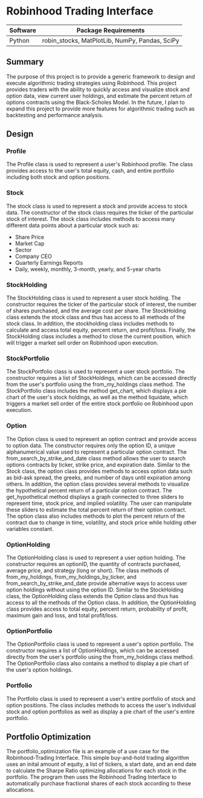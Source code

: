 # Robinhood Trading Interface

| Software  | Package Requirements |
| ------------- | ------------- |
| Python  | robin_stocks, MatPlotLib, NumPy, Pandas, SciPy|

## Summary
The purpose of this project is to provide a generic framework to design and execute algorithmic trading strategies using Robinhood. This project provides traders with the ability to quickly access and visualize stock and option data, view current user holdings, and estimate the percent return of options contracts using the Black-Scholes Model. In the future, I plan to expand this project to provide more features for algorithmic trading such as backtesting and performance analysis.

## Design

### Profile
The Profile class is used to represent a user's Robinhood profile. The class provides access to the user's total equity, cash, and entire portfolio including both stock and option positions.

### Stock
The stock class is used to represent a stock and provide access to stock data. The constructor of the stock class requires the ticker of the particular stock of interest. The stock class includes methods to access many different data points about a particular stock such as:
* Share Price
* Market Cap
* Sector
* Company CEO
* Quarterly Earnings Reports
* Daily, weekly, monthly, 3-month, yearly, and 5-year charts

### StockHolding
The StockHolding class is used to represent a user stock holding. The constructor requires the ticker of the particular stock of interest, the number of shares purchased, and the average cost per share. The StockHolding class extends the stock class and thus has access to all methods of the stock class. In addition, the stockholding class includes methods to calculate and access total equity, percent return, and profit/loss. Finally, the StockHolding class includes a method to close the current position, which will trigger a market sell order on Robinhood upon execution.

### StockPortfolio
The StockPortfolio class is used to represent a user stock portfolio. The constructor requires a list of StockHoldings, which can be accessed directly from the user's portfolio using the from_my_holdings class method. The StockPortfolio class includes the method get_chart, which displays a pie chart of the user's stock holdings, as well as the method liquidate, which triggers a market sell order of the entire stock portfolio on Robinhood upon execution.

### Option
The Option class is used to represent an option contract and provide access to option data. The constructor requires only the option ID, a unique alphanumerical value used to represent a particular option contract. The from_search_by_strike_and_date class method allows the user to search options contracts by ticker, strike price, and expiration date. Similar to the Stock class, the option class provides methods to access option data such as bid-ask spread, the greeks, and number of days until expiration among others. In addition, the option class provides several methods to visualize the hypothetical percent return of a particular option contract. The get_hypothetical method displays a graph connected to three sliders to represent time, stock price, and implied volatility. The user can manipulate these sliders to estimate the total percent return of their option contract. The option class also includes methods to plot the percent return of the contract due to change in time, volatility, and stock price while holding other variables constant.

### OptionHolding
The OptionHolding class is used to represent a user option holding. The constructor requires an optionID, the quantity of contracts purchased, average price, and strategy (long or short). The class methods of from_my_holdings, from_my_holdings_by_ticker, and from_search_by_strike_and_date provide alternative ways to access user option holdings without using the option ID. Similar to the StockHolding class, the OptionHolding class extends the Option class and thus has access to all the methods of the Option class. In addition, the OptionHolding class provides access to total equity, percent return, probability of profit, maximum gain and loss, and total profit/loss.

### OptionPortfolio
The OptionPortfolio class is used to represent a user's option portfolio. The constructor requires a list of OptionHoldings, which can be accessed directly from the user's portfolio using the from_my_holdings class method. The OptionPortfolio class also contains a method to display a pie chart of the user's option holdings.

### Portfolio
The Portfolio class is used to represent a user's entire portfolio of stock and option positions. The class includes methods to access the user's individual stock and option portfolios as well as display a pie chart of the user's entire portfolio.
    
## Portfolio Optimization
The portfolio_optimization file is an example of a use case for the Robinhood-Trading Interface. This simple buy-and-hold trading algorithm uses an inital amount of equity, a list of tickers, a start date, and an end date to calculate the Sharpe Ratio optimizing allocations for each stock in the portfolio. The program then uses the Robinhood Trading Interface to automatically purchase fractional shares of each stock according to these allocations.


